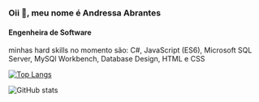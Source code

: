 ### Oii 👋, meu nome é Andressa Abrantes
#### Engenheira de Software 

minhas hard skills no momento são: C#, JavaScript (ES6), Microsoft SQL Server, MySQl Workbench, Database Design, HTML e CSS

[![Top Langs](https://github-readme-stats.vercel.app/api/top-langs/?username=andressasabrantes)](https://github.com/anuraghazra/github-readme-stats)

![GitHub stats](https://github-readme-stats.vercel.app/api?username=andressasabrantes&show_icons=true)  

